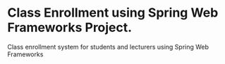 # Class Enrollment using Spring Web Frameworks Project.

Class enrollment system for students and lecturers using Spring Web Frameworks
